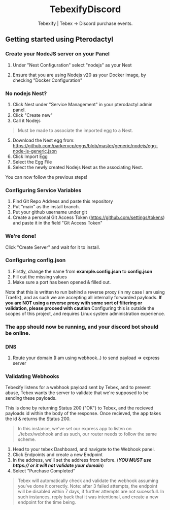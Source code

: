 <h1 align="center">TebexifyDiscord</h1>
<p align ="center">Tebexify | Tebex -> Discord purchase events.</p>

<h2 align="left">Getting started using Pterodactyl</h2>

### Create your NodeJS server on your Panel

1. Under "Nest Configuration" select "nodejs" as your Nest

2. Ensure that you are using Nodejs v20 as your Docker image, 
by checking "Docker Configuration"  

### **No nodejs Nest?**

1. Click Nest under "Service Management" in your pterodactyl admin panel.
2. Click "Create new"
3. Call it Nodejs
> Must be made to associate the imported egg to a Nest.

5. Download the Nest egg from: <a>https://github.com/parkervcp/eggs/blob/master/generic/nodejs/egg-node-js-generic.json</a>
6. Click Import Egg
7. Select the Egg File
8. Select the newly created Nodejs Nest as the associating Nest.

You can now follow the previous steps!

### Configuring Service Variables
1. Find Git Repo Address and paste this repository
2. Put "main" as the install branch.
3. Put your github username under git
4. Create a personal Git Access Token (<a>https://github.com/settings/tokens</a>) and paste it in the field "Git Access Token"

### We're done!
Click "Create Server" and wait for it to install.


### Configuring config.json
1. Firstly, change the name from **example.config.json** to **config.json**
2. Fill out the missing values
3. Make sure a port has been opened & filled out.

Note that this is written to run behind a reverse proxy (in my case I am using Traefik), and as such we are accepting all internally forwarded payloads.
**If you are NOT using a reverse proxy with some sort of filtering or validation, please proceed with caution**
Configuring this is outside the scopes of this project, and requires Linux system administration experience.

### The app should now be running, and your discord bot should be online.

### DNS
1. Route your domain (I am using webhook.__.__) to send payload => express server

### Validating Webhooks

Tebexify listens for a webhook payload sent by Tebex, and to prevent abuse, Tebex wants the server to validate
that we're supposed to be sending these payloads.

This is done by returning Status 200 ("OK") to Tebex, and the recieved payloads id within the body of the response.
Once recieved, the app takes the id & returns the Status 200. 

> In this instance, we've set our express app to listen on ./tebex/webhook
and as such, our router needs to follow the same scheme.

1. Head to your tebex Dashboard, and navigate to the Webhook panel.
2. Click Endpoints and create a new Endpoint
3. In the address, we'll set the address from before. (***YOU MUST use https:// or it will not validate your domain***)
4. Select "Purchase Completed"

> Tebex will automatically check and validate the webhook assuming you've done it correctly.
Note: after 3 failed attempts, the endpoint will be disabled within 7 days, if further attempts are not sucessfull. In such instances, reply back that it was intentional, and create a new endpoint for the time being.

